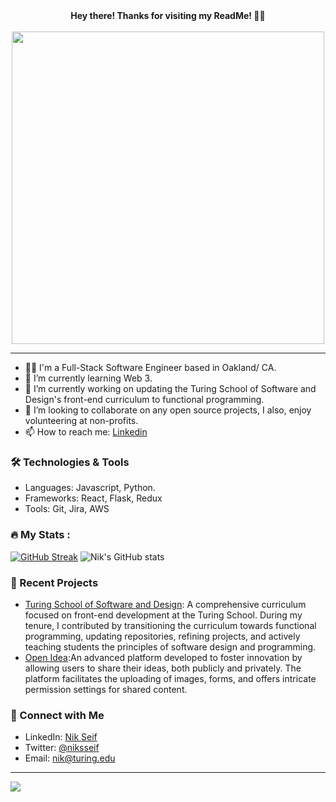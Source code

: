 <div align="center"><strong>Hey there! Thanks for visiting my ReadMe! 👋🏼 </strong></div>
<br>
<div id="header" align="center">
  <img src="https://media.giphy.com/media/uB86ZyWQsnFSGYe2sA/giphy.gif" width="500"/>
</div>

_____________________________________________________________________________________________________________________________

- 👨‍💻 I'm a Full-Stack Software Engineer based in Oakland/ CA.
- 🌱 I’m currently learning Web 3.
- 🔭 I’m currently working on updating the Turing School of Software and Design's front-end curriculum to functional programming.
- 🤝 I’m looking to collaborate on any open source projects, I also, enjoy volunteering at non-profits.
- 📫 How to reach me: [Linkedin](https://www.linkedin.com/in/nik-seif/)

### 🛠 Technologies & Tools
- Languages: Javascript, Python.
- Frameworks: React, Flask, Redux
- Tools: Git, Jira, AWS
### 🔥 My Stats :
[![GitHub Streak](http://github-readme-streak-stats.herokuapp.com?user=niksseif&theme=bright&background=#FFFFFF)](https://git.io/streak-stats)
![Nik's GitHub stats](https://github-readme-stats.vercel.app/api?username=niksseif&show_icons=true&theme=bright)

### 🎨 Recent Projects
- [Turing School of Software and Design](https://github.com/turingschool/front-end-curriculum): A comprehensive curriculum focused on front-end development at the Turing School. During my tenure, I contributed by transitioning the curriculum towards functional programming, updating repositories, refining projects, and actively teaching students the principles of software design and programming.
- [Open Idea](https://chekable.com/):An advanced platform developed to foster innovation by allowing users to share their ideas, both publicly and privately. The platform facilitates the uploading of images, forms, and offers intricate permission settings for shared content.

### 🤝 Connect with Me
- LinkedIn: [Nik Seif](https://www.linkedin.com/in/nik-seif/)
- Twitter: [@niksseif](https://twitter.com/niksseif)
- Email: nik@turing.edu
________________________________________
![](https://komarev.com/ghpvc/?username=niksseif&color=blue)




